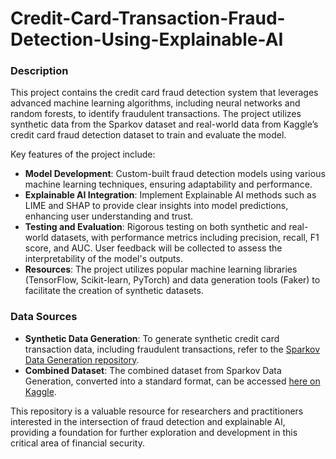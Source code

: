 # Credit-Card-Transaction-Fraud-Detection-Using-Explainable-AI

### Description
This project contains the credit card fraud detection system that leverages advanced machine learning algorithms, including neural networks and random forests, to identify fraudulent transactions. The project utilizes synthetic data from the Sparkov dataset and real-world data from Kaggle’s credit card fraud detection dataset to train and evaluate the model.

Key features of the project include:
- **Model Development**: Custom-built fraud detection models using various machine learning techniques, ensuring adaptability and performance.
- **Explainable AI Integration**: Implement Explainable AI methods such as LIME and SHAP to provide clear insights into model predictions, enhancing user understanding and trust.
- **Testing and Evaluation**: Rigorous testing on both synthetic and real-world datasets, with performance metrics including precision, recall, F1 score, and AUC. User feedback will be collected to assess the interpretability of the model's outputs.
- **Resources**: The project utilizes popular machine learning libraries (TensorFlow, Scikit-learn, PyTorch) and data generation tools (Faker) to facilitate the creation of synthetic datasets.

### Data Sources
- **Synthetic Data Generation**: To generate synthetic credit card transaction data, including fraudulent transactions, refer to the [Sparkov Data Generation repository](https://github.com/namebrandon/Sparkov_Data_Generation).
- **Combined Dataset**: The combined dataset from Sparkov Data Generation, converted into a standard format, can be accessed [here on Kaggle](https://www.kaggle.com/datasets/kartik2112/fraud-detection).

This repository is a valuable resource for researchers and practitioners interested in the intersection of fraud detection and explainable AI, providing a foundation for further exploration and development in this critical area of financial security.
